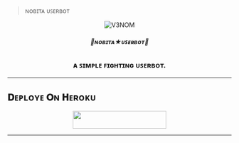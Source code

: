 
> ɴᴏʙɪᴛᴀ ᴜꜱᴇʀʙᴏᴛ </b>
</h1>

<p align="center">
  <img src="https://graph.org/file/9db83cb6ae0b870c34e49.jpg" alt="V3NOM">
</p>

<h6 align="center">
  <b>🦋ɴᴏʙɪᴛᴀ★ᴜꜱᴇʀʙᴏᴛ🐼</b>
</h6>

<h3 align="center">
  <b>ᴀ ꜱɪᴍᴘʟᴇ ꜰɪɢʜᴛɪɴɢ ᴜꜱᴇʀʙᴏᴛ.</b>
</h3>

-------------------------
## 𝐃ᴇᴘʟᴏʏᴇ 𝐎ɴ 𝐇ᴇʀᴏᴋᴜ

<p align="center"><a href="https://heroku.com/deploy?template=https://github.com/vishalpandeynkp1/Nobitauserbot"> <img src="https://img.shields.io/badge/𝐃ᴇᴘʟᴏʏ%20𝐎ɴ%20𝐇ᴇʀᴏᴋᴜ-white?style=for-the-badge&logo=heroku" width="210" height="40"/></a></p>

-------------------------
